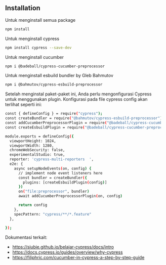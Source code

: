 ## Installation

Untuk menginstall semua package

```bash
npm install
```

Untuk menginstall cypress

```bash
npm install cypress --save-dev
```

Untuk menginstall cucumber

```bash
npm i @badeball/cypress-cucumber-preprocessor
```

Untuk menginstall esbuild bundler by Gleb Bahmutov

```bash
npm i @bahmutov/cypress-esbuild-preprocessor
```

Setelah menginstal paket-paket ini, Anda perlu mengonfigurasi Cypress untuk menggunakan plugin. Konfigurasi pada file cypress config akan terlihat seperti ini:

```bash
const { defineConfig } = require("cypress");
const createBundler = require("@bahmutov/cypress-esbuild-preprocessor");
const addCucumberPreprocessorPlugin = require("@badeball/cypress-cucumber-preprocessor").addCucumberPreprocessorPlugin;
const createEsbuildPlugin = require("@badeball/cypress-cucumber-preprocessor/esbuild").createEsbuildPlugin;

module.exports = defineConfig({
  viewportHeight: 1024,
  viewportWidth: 1280,
  chromeWebSecurity: false,
  experimentalStudio: true,
  reporter: 'cypress-multi-reporters  ',
  e2e: {
    async setupNodeEvents(on, config) {
      // implement node event listeners here
      const bundler = createBundler({
        plugins: [createEsbuildPlugin(config)]
      })
      on("file:preprocessor", bundler)
      await addCucumberPreprocessorPlugin(on, config)

      return config
    },
    specPattern: "cypress/**/*.feature"
  },
  
});

```

Dokumentasi terkait:
- https://siubie.github.io/belajar-cypress/docs/intro
- https://docs.cypress.io/guides/overview/why-cypress 
- https://filiphric.com/cucumber-in-cypress-a-step-by-step-guide